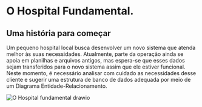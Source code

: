 # O Hospital Fundamental. 
<h2>Uma história para começar</h2>

Um pequeno hospital local busca desenvolver um novo sistema que atenda melhor às suas necessidades. Atualmente, parte da operação ainda se apoia em planilhas e arquivos antigos, mas espera-se que esses dados sejam transferidos para o novo sistema assim que ele estiver funcional. Neste momento, é necessário analisar com cuidado as necessidades desse cliente e sugerir uma estrutura de banco de dados adequada por meio de um Diagrama Entidade-Relacionamento.

![O Hospital fundamental drawio](https://user-images.githubusercontent.com/110692035/200100983-b48f88a8-57e7-4a71-a3d1-f1628edd4373.png)
